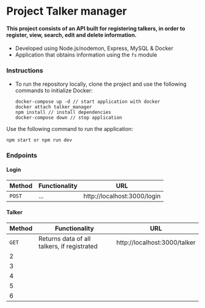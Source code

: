 # Project Talker manager

#### This project consists of an API built for registering talkers, in order to register, view, search, edit and delete information.

* Developed using Node.js/nodemon, Express, MySQL & Docker
* Application that obtains information using the `fs` module

### Instructions
* To run the repository locally, clone the project and use the following commands to initialize Docker:
  
  ```
  docker-compose up -d // start application with docker
  docker attach talker_manager
  npm install // install dependencies
  docker-compose down // stop application
  ```

Use the following command to run the application:
  ```
  npm start or npm run dev
  ```

### Endpoints
#### Login

  | Method     | Functionality | URL |
  | ----------- | ----------- | ----------- |
  | `POST`   | ...  | http://localhost:3000/login |

#### Talker

  | Method     | Functionality | URL |
  | ----------- | ----------- | ----------- |
  | `GET`   | Returns data of all talkers, if registrated | http://localhost:3000/talker |
  | 2   |  |  |
  | 3   |  |  |
  | 4   |  |  |
  | 5   |  |  |
  | 6   |  |  |
